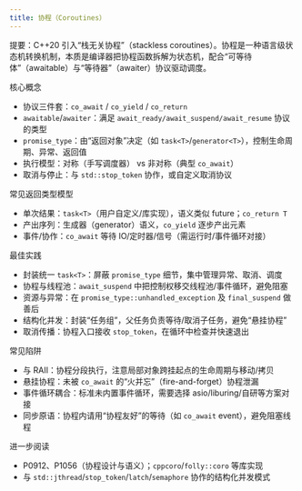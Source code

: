 ```yaml
---
title: 协程（Coroutines）
---
```


提要：C++20 引入“栈无关协程”（stackless coroutines）。协程是一种语言级状态机转换机制，本质是编译器把协程函数拆解为状态机，配合“可等待体”（awaitable）与“等待器”（awaiter）协议驱动调度。

核心概念
- 协议三件套：`co_await` / `co_yield` / `co_return`
- `awaitable`/`awaiter`：满足 `await_ready/await_suspend/await_resume` 协议的类型
- `promise_type`：由“返回对象”决定（如 `task<T>`/`generator<T>`），控制生命周期、异常、返回值
- 执行模型：对称（手写调度器） vs 非对称（典型 `co_await`）
- 取消与停止：与 `std::stop_token` 协作，或自定义取消协议

常见返回类型模型
- 单次结果：`task<T>`（用户自定义/库实现），语义类似 future；`co_return T`
- 产出序列：生成器（generator）语义，`co_yield` 逐步产出元素
- 事件/协作：`co_await` 等待 IO/定时器/信号（需运行时/事件循环对接）

最佳实践
- 封装统一 `task<T>`：屏蔽 `promise_type` 细节，集中管理异常、取消、调度
- 协程与线程池：`await_suspend` 中把控制权移交线程池/事件循环，避免阻塞
- 资源与异常：在 `promise_type::unhandled_exception` 及 `final_suspend` 做善后
- 结构化并发：封装“任务组”，父任务负责等待/取消子任务，避免“悬挂协程”
- 取消传播：协程入口接收 `stop_token`，在循环中检查并快速退出

常见陷阱
- 与 RAII：协程分段执行，注意局部对象跨挂起点的生命周期与移动/拷贝
- 悬挂协程：未被 `co_await` 的“火并忘”（fire-and-forget）协程泄漏
- 事件循环耦合：标准未内置事件循环，需要选择 asio/liburing/自研等方案对接
- 同步原语：协程内请用“协程友好”的等待（如 `co_await` event），避免阻塞线程

进一步阅读
- P0912、P1056（协程设计与语义）；`cppcoro`/`folly::coro` 等库实现
- 与 `std::jthread`/`stop_token`/`latch`/`semaphore` 协作的结构化并发模式
